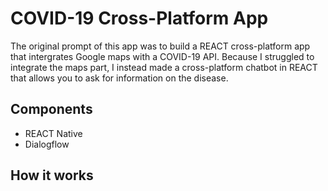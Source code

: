 # COVID-19 Cross-Platform App

The original prompt of this app was to build a REACT cross-platform app that intergrates Google maps with a COVID-19 API. Because I struggled to integrate the maps part, I instead made a cross-platform chatbot in REACT that allows you to ask for information on the disease.

## Components

- REACT Native
- Dialogflow

## How it works
